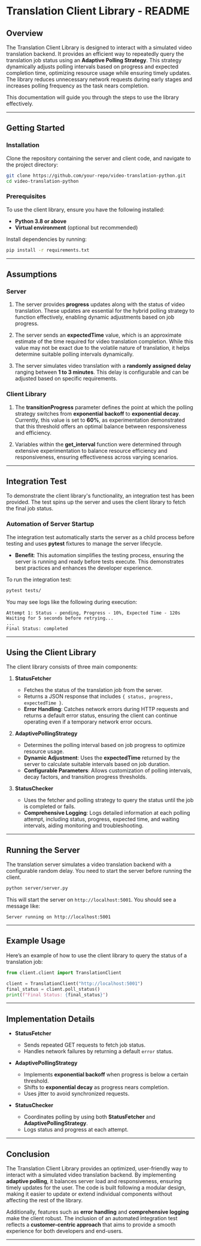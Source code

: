 
# Translation Client Library - README

## Overview

The Translation Client Library is designed to interact with a simulated video translation backend. It provides an efficient way to repeatedly query the translation job status using an **Adaptive Polling Strategy**. This strategy dynamically adjusts polling intervals based on progress and expected completion time, optimizing resource usage while ensuring timely updates. The library reduces unnecessary network requests during early stages and increases polling frequency as the task nears completion.

This documentation will guide you through the steps to use the library effectively.

---

## Getting Started

### Installation

Clone the repository containing the server and client code, and navigate to the project directory:

```bash
git clone https://github.com/your-repo/video-translation-python.git
cd video-translation-python
```

### Prerequisites

To use the client library, ensure you have the following installed:

- **Python 3.8 or above**
- **Virtual environment** (optional but recommended)

Install dependencies by running:
```bash
pip install -r requirements.txt
```

---

## Assumptions

### Server

1. The server provides **progress** updates along with the status of video translation. These updates are essential for the hybrid polling strategy to function effectively, enabling dynamic adjustments based on job progress.

2. The server sends an **expectedTime** value, which is an approximate estimate of the time required for video translation completion. While this value may not be exact due to the volatile nature of translation, it helps determine suitable polling intervals dynamically.

3. The server simulates video translation with a **randomly assigned delay** ranging between **1 to 3 minutes**. This delay is configurable and can be adjusted based on specific requirements.

### Client Library

1. The **transitionProgress** parameter defines the point at which the polling strategy switches from **exponential backoff** to **exponential decay**. Currently, this value is set to **60%**, as experimentation demonstrated that this threshold offers an optimal balance between responsiveness and efficiency.

2. Variables within the **get_interval** function were determined through extensive experimentation to balance resource efficiency and responsiveness, ensuring effectiveness across varying scenarios.

---

## Integration Test

To demonstrate the client library's functionality, an integration test has been provided. The test spins up the server and uses the client library to fetch the final job status.

### Automation of Server Startup

The integration test automatically starts the server as a child process before testing and uses **pytest** fixtures to manage the server lifecycle.

- **Benefit**: This automation simplifies the testing process, ensuring the server is running and ready before tests execute. This demonstrates best practices and enhances the developer experience.

To run the integration test:
```bash
pytest tests/
```

You may see logs like the following during execution:

```
Attempt 1: Status - pending, Progress - 10%, Expected Time - 120s
Waiting for 5 seconds before retrying...
...
Final Status: completed
```

---

## Using the Client Library

The client library consists of three main components:

1. **StatusFetcher**  
   - Fetches the status of the translation job from the server.  
   - Returns a JSON response that includes `{ status, progress, expectedTime }`.  
   - **Error Handling**: Catches network errors during HTTP requests and returns a default error status, ensuring the client can continue operating even if a temporary network error occurs.

2. **AdaptivePollingStrategy**  
   - Determines the polling interval based on job progress to optimize resource usage.  
   - **Dynamic Adjustment**: Uses the **expectedTime** returned by the server to calculate suitable intervals based on job duration.  
   - **Configurable Parameters**: Allows customization of polling intervals, decay factors, and transition progress thresholds.

3. **StatusChecker**  
   - Uses the fetcher and polling strategy to query the status until the job is completed or fails.  
   - **Comprehensive Logging**: Logs detailed information at each polling attempt, including status, progress, expected time, and waiting intervals, aiding monitoring and troubleshooting.

---

## Running the Server

The translation server simulates a video translation backend with a configurable random delay. You need to start the server before running the client.

```bash
python server/server.py
```

This will start the server on `http://localhost:5001`. You should see a message like:
```
Server running on http://localhost:5001
```

---

## Example Usage

Here’s an example of how to use the client library to query the status of a translation job:

```python
from client.client import TranslationClient

client = TranslationClient("http://localhost:5001")
final_status = client.poll_status()
print(f"Final Status: {final_status}")
```

---

## Implementation Details

- **StatusFetcher**  
  - Sends repeated GET requests to fetch job status.
  - Handles network failures by returning a default `error` status.

- **AdaptivePollingStrategy**  
  - Implements **exponential backoff** when progress is below a certain threshold.  
  - Shifts to **exponential decay** as progress nears completion.  
  - Uses jitter to avoid synchronized requests.

- **StatusChecker**  
  - Coordinates polling by using both **StatusFetcher** and **AdaptivePollingStrategy**.  
  - Logs status and progress at each attempt.

---

## Conclusion

The Translation Client Library provides an optimized, user-friendly way to interact with a simulated video translation backend. By implementing **adaptive polling**, it balances server load and responsiveness, ensuring timely updates for the user. The code is built following a modular design, making it easier to update or extend individual components without affecting the rest of the library.

Additionally, features such as **error handling** and **comprehensive logging** make the client robust. The inclusion of an automated integration test reflects a **customer-centric approach** that aims to provide a smooth experience for both developers and end-users.

---

